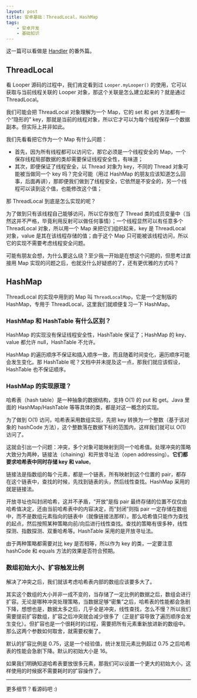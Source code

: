```yaml
---
layout: post
title: 安卓基础：ThreadLocal，HashMap
tags:
    - 安卓开发
    - 基础知识
---
```


这一篇可以看做是 [Handler](/2017/01/12/Android-Basics-Handler/) 的番外篇。

## ThreadLocal

看 Looper 源码的过程中，我们肯定看到过 `Looper.myLooper()` 的使用，它可以获取与当前线程关联的 Looper 对象，那这个关联是怎么建立起来的？就是通过 ThreadLocal。

我们可能会把 ThreadLocal 对象理解为一个 Map，它的 set 和 get 方法都有一个“隐形的” key，那就是当前的线程对象，所以它才可以为每个线程保存一个数据副本。但实际上并非如此。

我们先看看把它作为一个 Map 有什么问题：

+ 首先，因为所有线程都可以访问它，那它必须是一个线程安全的 Map，一个保存线程局部数据的类却需要保证线程安全性，有味道；
+ 其次，即便保证了线程安全，以 Thread 对象为 key，不同的 Thread 对象可能被当做同一个 key 吗？完全可能（用过 HashMap 的朋友应该知道怎么回事，后面再讲），那即便我们做到了线程安全，它依然是不安全的，另一个线程可以读到这个值，也能修改这个值；

那 ThreadLocal 到底是怎么实现的呢？

为了做到只有该线程自己能够访问，所以它存放在了 Thread 类的成员变量中（当然这并不严格，毕竟利用反射可以做任何事情）；一个线程显然可以有任意多个 ThreadLocal 对象，所以用一个 Map 来把它们组织起来，key 是 ThreadLocal 对象，value 是其在该线程存储的值；由于这个 Map 只可能被该线程访问，所以它的实现不需要考虑线程安全问题。

可能有朋友会想，为什么要这么绕？至少我一开始是在想这个问题的，但思考过直接用 Map 实现的问题之后，也就没什么好疑惑的了，还有更优雅的方式吗？

## HashMap

ThreadLocal 的实现中用到的 Map 叫 `ThreadLocalMap`，它是一个定制版的 HashMap，专用于 ThreadLocal，这里我们就顺便复习一下 HashMap。

### HashMap 和 HashTable 有什么区别？

HashMap 的实现没有保证线程安全性，HashTable 保证了；HashMap 的 key、value 都允许 null，HashTable 不允许。

HashMap 的遍历顺序不保证和插入顺序一致，而且随着时间变化，遍历顺序可能会发生变化。那 HashTable 呢？文档中并未提及这一点，那我们就应该假设，HashTable 也不保证顺序。

### HashMap 的实现原理？

哈希表（hash table）是一种抽象的数据结构，支持 O(1) 的 put 和 get。Java 里面的 HashMap/HashTable 等等具体的类，都是对这一概念的实现。

为了做到 O(1) 访问，哈希表采用数组实现，先把 key 转换为一个整数（基于该对象的 hashCode 方法），这个整数落在数据下标的范围内，这样我们就可以 O(1) 访问了。

这就会引出一个问题：冲突，多个对象可能映射到同一个哈希值。处理冲突的策略大致分为两种，链接法（chaining）和开放寻址法（open addressing）。**它们都要求哈希表中同时存储 key 和 value**。

链接法是指数组的每个元素，都是一个链表，所有映射到这个位置的 pair，都存在这个链表中，查找的时候，先找到链表的头，然后线性查找。HashMap 采用的就是链接法。

开放寻址也叫封闭哈希，这并不矛盾，“开放”是指 pair 最终存储的位置不仅仅由哈希值决定，还由当前哈希表中的内容决定，而“封闭”则指 pair 一定存储在数组中，而不是数组元素指向的链表中（就像链接法那样）。那么哈希值只能作为查找的起点，然后按照某种策略向前/向后进行线性查找。查找的策略有很多种，线性探测、指数探测、双重哈希等。HashTable 采用的是开放寻址法。

由于两种策略都需要对比 key 是否相等，所以作为 key 的类，一定要注意 hashCode 和 equals 方法的效果是否符合预期。

### 数组初始大小、扩容触发比例

解决了冲突之后，我们就该考虑哈希表内部的数组应该要多大了。

其实这个数组的大小并非一成不变的，当存储了一定比例的数据之后，数组会进行扩容。无论是哪种冲突处理策略，当数据足够“密集”之后，哈希表的性能都会急剧下降，想想也是，数据太多之后，几乎全是冲突，线性查找，怎么不慢？所以我们需要提前扩容数组，扩容之后冲突就会减少很多了（正是扩容导致了遍历顺序会发生变化）。但扩容也是一个很耗时的过程，需要把所有元素重新放进新的数组中。那么这两个参数如何取舍，就需要权衡了。

默认的扩容比例是 0.75，这是一个经验值，统计发现元素比例超过 0.75 之后哈希表的性能会急剧下降。默认的初始大小是 16。

如果我们明确知道哈希表要放很多元素，那我们可以设置一个更大的初始大小，这样使用的时候据不需要耗时的扩容操作了。

---

更多细节？看源码吧 :)

